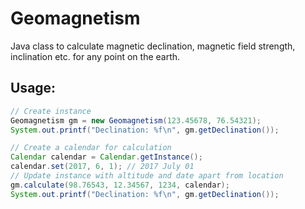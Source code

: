 # Geomagnetism
Java class to calculate magnetic declination, magnetic field strength, inclination etc. for any point on the earth.

## Usage:
```java
// Create instance
Geomagnetism gm = new Geomagnetism(123.45678, 76.54321);
System.out.printf("Declination: %f\n", gm.getDeclination());

// Create a calendar for calculation
Calendar calendar = Calendar.getInstance();
calendar.set(2017, 6, 1); // 2017 July 01
// Update instance with altitude and date apart from location
gm.calculate(98.76543, 12.34567, 1234, calendar);
System.out.printf("Declination: %f\n", gm.getDeclination());
```
